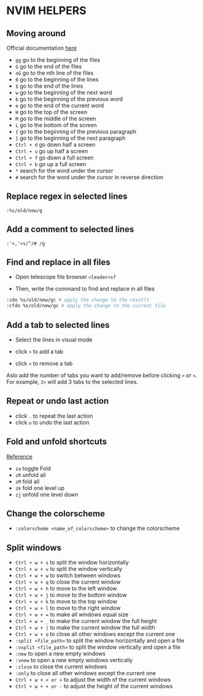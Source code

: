 # NVIM HELPERS

## Moving around

Official documentation [here](https://neovim.io/doc/user/usr_03.html) 

- `gg` go to the beginning of the files
- `G` go to the end of the files
- `nG` go to the nth line of the files
- `0` go to the beginning of the lines
- `$` go to the end of the lines
- `w` go to the beginning of the next word
- `b` go to the beginning of the previous word
- `e` go to the end of the current word
- `H` go to the top of the screen
- `M` go to the middle of the screen
- `L` go to the bottom of the screen
- `{` go to the beginning of the previous paragraph
- `}` go to the beginning of the next paragraph
- `Ctrl + d` go down half a screen
- `Ctrl + u` go up half a screen
- `Ctrl + f` go down a full screen
- `Ctrl + b` go up a full screen
- `*` search for the word under the cursor
- `#` search for the word under the cursor in reverse direction



## Replace regex in selected lines

```vim
:%s/old/new/g
```

## Add a comment to selected lines

```vim
:'<,'>s/^/# /g
```

## Find and replace in all files

- Open telescope file browser `<leader>sf`

- Then, write the command to find and replace in all files

```bash 
:cdo %s/old/new/gc # apply the change to the resutlt
:cfdo %s/old/new/gc # apply the change to the current file
```

## Add a tab to selected lines

- Select the lines in visual mode

- click `>` to add a tab
- click `<` to remove a tab

Aslo add the number of tabs you want to add/remove before clicking `>` or `<`. For example, `3>` will add 3 tabs to the selected lines.



## Repeat or undo last action

- click `.` to repeat the last action
- click `u` to undo the last action


## Fold and unfold shortcuts

[Reference](https://www.jackfranklin.co.uk/blog/code-folding-in-vim-neovim/)

- `za` toggle Fold
- `zR` unfold all
- `zM` fold all
- `zk` fold one level up
- `zj` unfold one level down


## Change the colorscheme

- `:colorscheme <name_of_colorscheme>` to change the colorscheme

## Split windows

- `Ctrl + w + s` to split the window horizontally
- `Ctrl + w + v` to split the window vertically
- `Ctrl + w + w` to switch between windows
- `Ctrl + w + q` to close the current window
- `Ctrl + w + h` to move to the left window
- `Ctrl + w + j` to move to the bottom window
- `Ctrl + w + k` to move to the top window
- `Ctrl + w + l` to move to the right window
- `Ctrl + w + =` to make all windows equal size
- `Ctrl + w + _` to make the current window the full height
- `Ctrl + w + |` to make the current window the full width
- `Ctrl + w + o` to close all other windows except the current one
- `:split <file_path>` to split the window horizontally and open a file
- `:vsplit <file_path>` to split the window vertically and open a file  
- `:new` to open a new empty windows
- `:vnew` to open a new empty windows vertically
- `:close` to close the current windows
- `:only` to close all other windows except the current one
- `Ctrl + w + < or >` to adjust the width of the current windows
- `Ctrl + w + + or -` to adjust the height of the current windows
